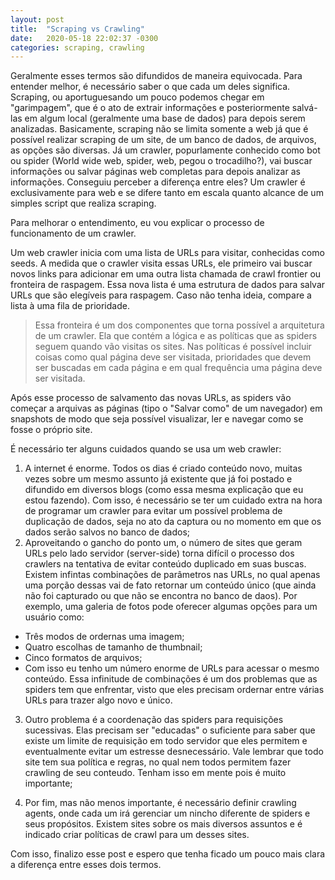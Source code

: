 ```yaml
---
layout: post
title:  "Scraping vs Crawling"
date:   2020-05-18 22:02:37 -0300
categories: scraping, crawling
---
```

Geralmente esses termos são difundidos de maneira equivocada. Para entender melhor, é necessário saber o que cada um deles significa. Scraping, ou aportuguesando um pouco podemos chegar em "garimpagem", que é o ato de extrair informações e posteriormente salvá-las em algum local (geralmente uma base de dados) para depois serem analizadas. Basicamente, scraping não se limita somente a web já que é possível realizar scraping de um site, de um banco de dados, de arquivos, as opções são diversas. Já um crawler, popurlamente conhecido como bot ou spider (World wide web, spider, web, pegou o trocadilho?), vai buscar informações ou salvar páginas web completas para depois analizar as informações. Conseguiu perceber a diferença entre eles? Um crawler é exclusivamente para web e se difere tanto em escala quanto alcance de um simples script que realiza scraping. 

Para melhorar o entendimento, eu vou explicar o processo de funcionamento de um crawler.

Um web crawler inicia com uma lista de URLs para visitar, conhecidas como seeds. A medida que o crawler visita essas URLs, ele primeiro vai buscar novos links para adicionar em uma outra lista chamada de crawl frontier ou fronteira de raspagem. Essa nova lista é uma estrutura de dados para salvar URLs que são elegíveis para raspagem. Caso não tenha ideia, compare a lista à uma fila de prioridade.

> Essa fronteira é um dos componentes que torna possível a arquitetura de um crawler. Ela que contém a lógica e as políticas que as spiders seguem quando vão visitas os sites. Nas políticas é possível incluir coisas como qual página deve ser visitada, prioridades que devem ser buscadas em cada página e em qual frequência uma página deve ser visitada.

Após esse processo de salvamento das novas URLs, as spiders vão começar a arquivas as páginas (tipo o "Salvar como" de um navegador) em snapshots de modo que seja possível visualizar, ler e navegar como se fosse o próprio site.

É necessário ter alguns cuidados quando se usa um web crawler:

1. A internet é enorme. Todos os dias é criado conteúdo novo, muitas vezes sobre um mesmo assunto já existente que já foi postado e difundido em diversos blogs (como essa mesma explicação que eu estou fazendo). Com isso, é necessário se ter um cuidado extra na hora de programar um crawler para evitar um possível problema de duplicação de dados, seja no ato da captura ou no momento em que os dados serão salvos no banco de dados;
2. Aproveitando o gancho do ponto um, o número de sites que geram URLs pelo lado servidor (server-side) torna difícil o processo dos crawlers na tentativa de evitar conteúdo duplicado em suas buscas. Existem infintas combinações de parâmetros nas URLs, no qual apenas uma porção dessas vai de fato retornar um conteúdo único (que ainda não foi capturado ou que não se encontra no banco de daos). Por exemplo, uma galeria de fotos pode oferecer algumas opções para um usuário como:
  - Três modos de ordernas uma imagem;
  - Quatro escolhas de tamanho de thumbnail;
  - Cinco formatos de arquivos;
  - Com isso eu tenho um número enorme de URLs para acessar o mesmo conteúdo. Essa infinitude de combinações é um dos problemas que as spiders tem que enfrentar, visto que eles precisam ordernar entre várias URLs para trazer algo novo e único.

3. Outro problema é a coordenação das spiders para requisições sucessivas. Elas precisam ser "educadas" o suficiente para saber que existe um limite de requisição em todo servidor que eles permitem e eventualmente evitar um estresse desnecessário. Vale lembrar que todo site tem sua política e regras, no qual nem todos permitem fazer crawling de seu conteudo. Tenham isso em mente pois é muito importante;

4. Por fim, mas não menos importante, é necessário definir crawling agents, onde cada um irá gerenciar um nincho diferente de spiders e seus propósitos. Existem sites sobre os mais diversos assuntos e é indicado criar políticas de crawl para um desses sites.

Com isso, finalizo esse post e espero que tenha ficado um pouco mais clara a diferença entre esses dois termos.